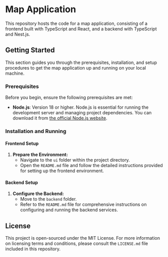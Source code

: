 # Map Application

This repository hosts the code for a map application, consisting of a frontend built with TypeScript and React, and a backend with TypeScript and Nest.js.

## Getting Started

This section guides you through the prerequisites, installation, and setup procedures to get the map application up and running on your local machine.

### Prerequisites

Before you begin, ensure the following prerequisites are met:

- **Node.js**: Version 18 or higher. Node.js is essential for running the development server and managing project dependencies. You can download it from [the official Node.js website](https://nodejs.org/).

### Installation and Running

#### Frontend Setup

1. **Prepare the Environment:**
   - Navigate to the `ui` folder within the project directory.
   - Open the `README.md` file and follow the detailed instructions provided for setting up the frontend environment.

#### Backend Setup

1. **Configure the Backend:**
   - Move to the `backend` folder.
   - Refer to the `README.md` file for comprehensive instructions on configuring and running the backend services.

## License

This project is open-sourced under the MIT License. For more information on licensing terms and conditions, please consult the `LICENSE.md` file included in this repository.
